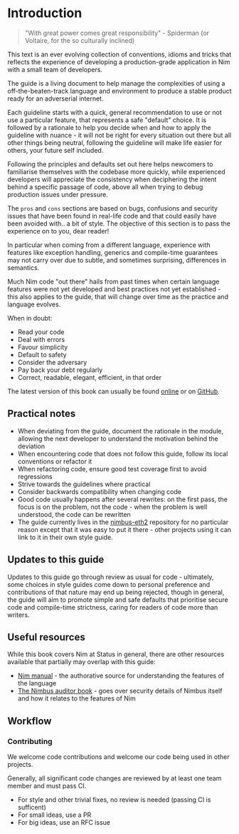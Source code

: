 # Introduction

> "With great power comes great responsibility" - Spiderman (or Voltaire, for the so culturally inclined)

This text is an ever evolving collection of conventions, idioms and tricks that reflects the experience of developing a production-grade application in Nim with a small team of developers.

The guide is a living document to help manage the complexities of using a off-the-beaten-track language and environment to produce a stable product ready for an adverserial internet.

Each guideline starts with a quick, general recommendation to use or not use a particular feature, that represents a safe "default" choice. It is followed by a rationale to help you decide when and how to apply the guideline with nuance - it will not be right for every situation out there but all other things being neutral, following the guideline will make life easier for others, your future self included.

Following the principles and defaults set out here helps newcomers to familiarise themselves with the codebase more quickly, while experienced developers will appreciate the consistency when deciphering the intent behind a specific passage of code, above all when trying to debug production issues under pressure.

The `pros` and `cons` sections are based on bugs, confusions and security issues that have been found in real-life code and that could easily have been avoided with.. a bit of style. The objective of this section is to pass the experience on to you, dear reader!

In particular when coming from a different language, experience with features like exception handling, generics and compile-time guarantees may not carry over due to subtle, and sometimes surprising, differences in semantics.

Much Nim code "out there" hails from past times when certain language features were not yet developed and best practices not yet established - this also applies to the guide, that will change over time as the practice and language evolves.

When in doubt:

* Read your code
* Deal with errors
* Favour simplicity
* Default to safety
* Consider the adversary
* Pay back your debt regularly
* Correct, readable, elegant, efficient, in that order

The latest version of this book can usually be found [online](https://nimbus.guide/style-book/) or on [GitHub](https://github.com/status-im/nimbus-eth2/tree/unstable/docs/the_style_book).

## Practical notes

* When deviating from the guide, document the rationale in the module, allowing the next developer to understand the motivation behind the deviation
* When encountering code that does not follow this guide, follow its local conventions or refactor it
* When refactoring code, ensure good test coverage first to avoid regressions
* Strive towards the guidelines where practical
* Consider backwards compatibility when changing code
* Good code usually happens after several rewrites: on the first pass, the focus is on the problem, not the code - when the problem is well understood, the code can be rewritten
* The guide currently lives in the [nimbus-eth2](https://github.com/status-im/nimbus-eth2/) repository for no particular reason except that it was easy to put it there - other projects using it can link to it in their own style guide.

## Updates to this guide

Updates to this guide go through review as usual for code - ultimately, some choices in style guides come down to personal preference and contributions of that nature may end up being rejected, though in general, the guide will aim to promote simple and safe defaults that prioritise secure code and compile-time strictness, caring for readers of code more than writers.

## Useful resources

While this book covers Nim at Status in general, there are other resources available that partially may overlap with this guide:

* [Nim manual](https://nim-lang.org/docs/manual.html) - the authorative source for understanding the features of the language
* [The Nimbus auditor book](https://nimbus.guide/auditors-book/) - goes over security details of Nimbus itself and how it relates to the features of Nim

## Workflow

### Contributing

We welcome code contributions and welcome our code being used in other projects.

Generally, all significant code changes are reviewed by at least one team member and must pass CI.

* For style and other trivial fixes, no review is needed (passing CI is sufficent)
* For small ideas, use a PR
* For big ideas, use an RFC issue
